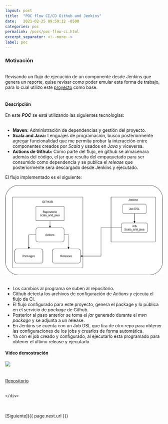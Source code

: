 ```yaml
---
layout: post
title:  "POC flow CI/CD Github and Jenkins"
date:   2021-02-25 09:50:12 -0500
categories: poc
permalink: /pocs/poc-flow-ci.html
excerpt_separator: <!--more-->
label: poc
---
```

<link rel="stylesheet" href="{{ "/assets/css/post.css" | relative_url }}">
<div class = "post-page">
	<div class = "p">
<h3>Motivación</h3>
<br>
Revisando un flujo de ejecución de un componente desde Jenkins que genera un reporte,
quise revisar como poder emular esta forma de trabajo, para lo cual utilizo este <a href="https://github.com/isortegahlabs/scala_and_java">proyecto</a> como base.
<!--more-->
<br><br>
<h4> Descripción</h4>
En este <b class="bold"><i class="italic">POC</i></b> se está utilizando las siguientes tecnologías: 
<br><br>
<ul class="list">
<li>
<b class="bold">Maven:</b> Administración de dependencias y gestión del proyecto.
</li>
<li><b class="bold">Scala and Java:</b> Lenguajes de programación, busco posteriormente agregar funcionalidad que me
  permíta probar la interacción entre componentes creados por <i class="italic">Scala</i> y usados en <i class="italic">Java</i> y viceversa.</li>
<li><b class="bold">Actions de Github:</b> Como parte del flujo, en github se almacenara además del código, el jar que resulta 
del empaquetado para ser consumido como dependencia y se publica el <i class="italic">release</i> que  posteriormente sera descargado desde Jenkins y ejecutado.</li>
</ul>
  
El flujo implementado es el siguiente:
<br>
<br>
<img src="/assets/imgs/pocs/ScalaAndJava.png">
<br>
<br>
<ul class="list">
<li>Los cambios al programa se suben al repositorio.</li>
<li>Github detecta los archivos de configuración de <i class="italic">Actions</i> y ejecuta el flujo de CI.</li>
<li>El flujo configurado para este proyecto, genera el package y lo pública en el servicio de <i class="italic">package</i> de Github.</li>
<li>Posterior al paso anterior se toma el <i class="italic">jar</i> generado durante el <i class="italic">mvn package</i> y se adjunta a un release.</li>
<li>En Jenkins se cuenta con un Job DSL que tira de otro repo para obtener las configuraciones de los jobs y crearlos de forma automática.</li>
<li>Ya con el job creado y configurado, al ejecutarlo esta programado para obtener el último release y ejecutarlo.  </li>
</ul>

<h4>Video demostración</h4>
<div class="imgPost">
    <a href="https://youtu.be/1nz3JywqvlI">
    <img src="https://img.youtube.com/vi/1nz3JywqvlI/0.jpg"></a>
</div>
<br><br>
<a href="https://github.com/isortegahlabs/scala_and_java">Repositorio</a>
<br><br>




    </div>

<br>
</div>
<br>
[Siguiente]({{ page.next.url }})